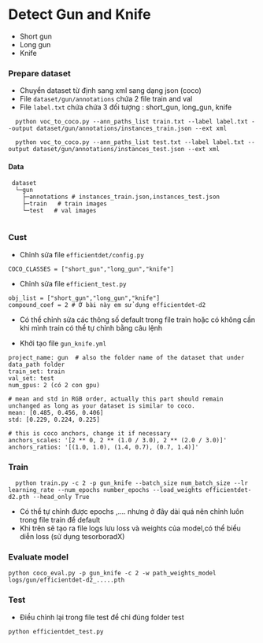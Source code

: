 # Detect Gun and Knife

- Short gun
- Long gun
- Knife

### Prepare dataset

- Chuyển dataset từ định sang xml sang dạng json (coco) 
- File `dataset/gun/annotations` chứa 2 file train and val 
- File `label.txt` chứa chứa 3 đối tượng : short_gun, long_gun, knife

```
  python voc_to_coco.py --ann_paths_list train.txt --label label.txt --output dataset/gun/annotations/instances_train.json --ext xml
  
  python voc_to_coco.py --ann_paths_list test.txt --label label.txt --output dataset/gun/annotations/instances_test.json --ext xml

```
#### Data

```
 dataset
  └─gun
    ├─annotations # instances_train.json,instances_test.json
    ├─train   # train images
    └─test   # val images
  
```
### Cust

- Chỉnh sửa file `efficientdet/config.py`
```
COCO_CLASSES = ["short_gun","long_gun","knife"]

```
- Chỉnh sửa file `efficient_test.py`
```
obj_list = ["short_gun","long_gun","knife"]
compound_coef = 2 # Ở bài này em sử dụng efficientdet-d2

```
- Có thể chỉnh sửa các thông số default trong file train hoặc có không cần khi mình train có thể tự chỉnh bằng câu lệnh

- Khởi tạo file `gun_knife.yml`

```
project_name: gun  # also the folder name of the dataset that under data_path folder
train_set: train
val_set: test
num_gpus: 2 (có 2 con gpu)

# mean and std in RGB order, actually this part should remain unchanged as long as your dataset is similar to coco.
mean: [0.485, 0.456, 0.406]
std: [0.229, 0.224, 0.225]

# this is coco anchors, change it if necessary
anchors_scales: '[2 ** 0, 2 ** (1.0 / 3.0), 2 ** (2.0 / 3.0)]'
anchors_ratios: '[(1.0, 1.0), (1.4, 0.7), (0.7, 1.4)]'

```
### Train

```
  python train.py -c 2 -p gun_knife --batch_size num_batch_size --lr learning_rate --num_epochs number_epochs --load_weights efficientdet-d2.pth --head_only True

```
- Có thể tự chỉnh được epochs ,.... nhưng ở đây dài quá nên chỉnh luôn trong file train để default
- Khi trên sẽ tạo ra file logs lưu loss và weights của model,có thể biểu diễn loss (sử dụng tesorboradX)

### Evaluate model

```
python coco_eval.py -p gun_knife -c 2 -w path_weights_model logs/gun/efficientdet-d2_.....pth

```

### Test

- Điều chỉnh lại trong file test để chỉ đúng folder test

```
python efficientdet_test.py

```



